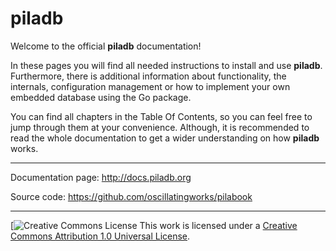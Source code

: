 # piladb

Welcome to the official **piladb** documentation!

In these pages you will find all needed instructions to install and use **piladb**. Furthermore, there is additional information about functionality, the internals, configuration management or how to implement your own embedded database using the Go package.

You can find all chapters in the Table Of Contents, so you can feel free to jump through them at your convenience. Although, it is recommended to read the whole documentation to get a wider understanding on how **piladb** works.

***

Documentation page: http://docs.piladb.org

Source code: https://github.com/oscillatingworks/pilabook

***

 [![Creative Commons License](https://i.creativecommons.org/l/by/1.0/80x15.png) This work is licensed under a [Creative Commons Attribution 1.0 Universal License](http://creativecommons.org/licenses/by/1.0/deed.en_US).


